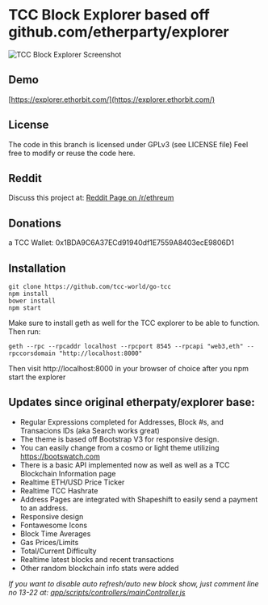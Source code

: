 # TCC Block Explorer based off github.com/etherparty/explorer

![TCC Block Explorer Screenshot](https://i.imgur.com/8dPnAct.jpg)

## Demo

[https://explorer.ethorbit.com/](https://explorer.ethorbit.com/)

## License

The code in this branch is licensed under GPLv3 (see LICENSE file)
Feel free to modify or reuse the code here.

## Reddit

Discuss this project at: [Reddit Page on /r/ethreum](https://www.reddit.com/r/ethereum/comments/7lwft2/new_ethereum_block_explorer_updated_version_of/)

## Donations

a TCC Wallet: 0x1BDA9C6A37ECd91940df1E7559A8403ecE9806D1

## Installation

```
git clone https://github.com/tcc-world/go-tcc
npm install
bower install
npm start
```

Make sure to install geth as well for the TCC explorer to be able to function. Then run:
```
geth --rpc --rpcaddr localhost --rpcport 8545 --rpcapi "web3,eth" --rpccorsdomain "http://localhost:8000"
```

Then visit http://localhost:8000 in your browser of choice after you npm start the explorer

## Updates since original etherpaty/explorer base:

- Regular Expressions completed for Addresses, Block #s, and Transacions IDs (aka Search works great)
- The theme is based off Bootstrap V3 for responsive design.
- You can easily change from a cosmo or light theme utilizing https://bootswatch.com
- There is a basic API implemented now as well as well as a TCC Blockchain Information page
- Realtime ETH/USD Price Ticker
- Realtime TCC Hashrate
- Address Pages are integrated with Shapeshift to easily send a payment to an address.
- Responsive design
- Fontawesome Icons
- Block Time Averages
- Gas Prices/Limits
- Total/Current Difficulty
- Realtime latest blocks and recent transactions
- Other random blockchain info stats were added

_If you want to disable auto refresh/auto new block show, just comment line no 13-22 at: [app/scripts/controllers/mainController.js](https://github.com/tcc-world/go-tcc/blob/3a08032fc8550a863ae49acf0bdd45bfe2d961d1/app/scripts/controllers/mainController.js#L13-L22)_
